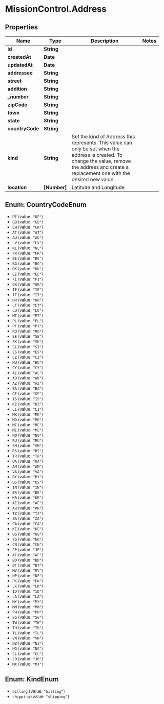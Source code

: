 # MissionControl.Address

## Properties
Name | Type | Description | Notes
------------ | ------------- | ------------- | -------------
**id** | **String** |  | 
**createdAt** | **Date** |  | 
**updatedAt** | **Date** |  | 
**addressee** | **String** |  | 
**street** | **String** |  | 
**addition** | **String** |  | 
**_number** | **String** |  | 
**zipCode** | **String** |  | 
**town** | **String** |  | 
**state** | **String** |  | 
**countryCode** | **String** |  | 
**kind** | **String** | Set the kind of Address this represents. This value can only be set when the address is created. To change the value, remove the address and create a replacement one with the desired new value. | 
**location** | **[Number]** | Latitude and Longitude | 

<a name="CountryCodeEnum"></a>
## Enum: CountryCodeEnum

* `DE` (value: `"DE"`)
* `GB` (value: `"GB"`)
* `CH` (value: `"CH"`)
* `AT` (value: `"AT"`)
* `AU` (value: `"AU"`)
* `LV` (value: `"LV"`)
* `NL` (value: `"NL"`)
* `FR` (value: `"FR"`)
* `BE` (value: `"BE"`)
* `BG` (value: `"BG"`)
* `DK` (value: `"DK"`)
* `EE` (value: `"EE"`)
* `FI` (value: `"FI"`)
* `GR` (value: `"GR"`)
* `IE` (value: `"IE"`)
* `IT` (value: `"IT"`)
* `HR` (value: `"HR"`)
* `LT` (value: `"LT"`)
* `LU` (value: `"LU"`)
* `MT` (value: `"MT"`)
* `PL` (value: `"PL"`)
* `PT` (value: `"PT"`)
* `RO` (value: `"RO"`)
* `SE` (value: `"SE"`)
* `SK` (value: `"SK"`)
* `SI` (value: `"SI"`)
* `ES` (value: `"ES"`)
* `CZ` (value: `"CZ"`)
* `HU` (value: `"HU"`)
* `CY` (value: `"CY"`)
* `AL` (value: `"AL"`)
* `AD` (value: `"AD"`)
* `AZ` (value: `"AZ"`)
* `BA` (value: `"BA"`)
* `GE` (value: `"GE"`)
* `IS` (value: `"IS"`)
* `KZ` (value: `"KZ"`)
* `LI` (value: `"LI"`)
* `MK` (value: `"MK"`)
* `MD` (value: `"MD"`)
* `MC` (value: `"MC"`)
* `ME` (value: `"ME"`)
* `NO` (value: `"NO"`)
* `RU` (value: `"RU"`)
* `SM` (value: `"SM"`)
* `RS` (value: `"RS"`)
* `TR` (value: `"TR"`)
* `UA` (value: `"UA"`)
* `AM` (value: `"AM"`)
* `VA` (value: `"VA"`)
* `BY` (value: `"BY"`)
* `US` (value: `"US"`)
* `IN` (value: `"IN"`)
* `BR` (value: `"BR"`)
* `KR` (value: `"KR"`)
* `AE` (value: `"AE"`)
* `AR` (value: `"AR"`)
* `TZ` (value: `"TZ"`)
* `ZA` (value: `"ZA"`)
* `CA` (value: `"CA"`)
* `KE` (value: `"KE"`)
* `UG` (value: `"UG"`)
* `EG` (value: `"EG"`)
* `CN` (value: `"CN"`)
* `JP` (value: `"JP"`)
* `AF` (value: `"AF"`)
* `BD` (value: `"BD"`)
* `BT` (value: `"BT"`)
* `MV` (value: `"MV"`)
* `NP` (value: `"NP"`)
* `PK` (value: `"PK"`)
* `LK` (value: `"LK"`)
* `ID` (value: `"ID"`)
* `LA` (value: `"LA"`)
* `MY` (value: `"MY"`)
* `MM` (value: `"MM"`)
* `PH` (value: `"PH"`)
* `SG` (value: `"SG"`)
* `TW` (value: `"TW"`)
* `TH` (value: `"TH"`)
* `TL` (value: `"TL"`)
* `VN` (value: `"VN"`)
* `NZ` (value: `"NZ"`)
* `NG` (value: `"NG"`)
* `CL` (value: `"CL"`)
* `JO` (value: `"JO"`)
* `MX` (value: `"MX"`)


<a name="KindEnum"></a>
## Enum: KindEnum

* `billing` (value: `"billing"`)
* `shipping` (value: `"shipping"`)

